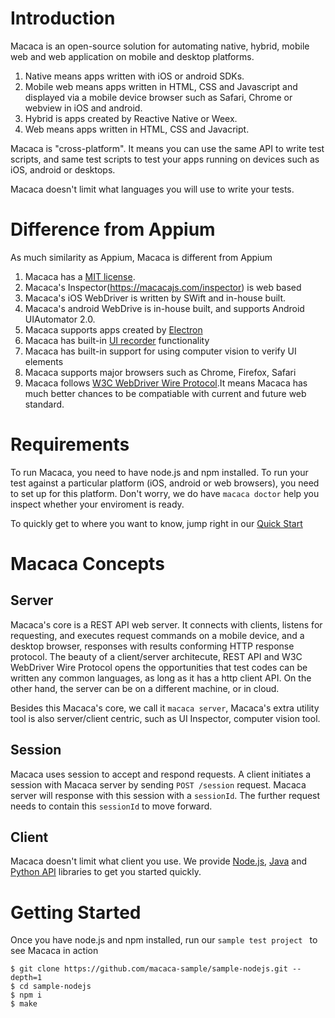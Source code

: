 # Introduction
Macaca is an open-source solution for automating native, hybrid, mobile web and web application on mobile and desktop platforms. 
1. Native means apps written with iOS or android SDKs. 
2. Mobile web means apps written in HTML, CSS and Javascript and displayed via a mobile device browser such as Safari, Chrome or webview in iOS and android. 
3. Hybrid is apps created by Reactive Native or Weex. 
4. Web means apps written in HTML, CSS and Javacript. 

Macaca is "cross-platform". It means you can use the same API to write test scripts, and same test scripts to test your apps running on devices such as iOS, android or desktops.

Macaca doesn't limit what languages you will use to write your tests.

# Difference from Appium
As much similarity as Appium, Macaca is different from Appium 
1. Macaca has a [MIT license](https://opensource.org/licenses/MIT).
2. Macaca's Inspector(https://macacajs.com/inspector) is web based
4. Macaca's iOS WebDriver is written by SWift and in-house built.
5. Macaca's android WebDrive is in-house built, and supports Android UIAutomator 2.0.
6. Macaca supports apps created by [Electron](https://electron.atom.io/)
7. Macaca has built-in [UI recorder](https://macacajs.com/recorder) functionality
8. Macaca has built-in support for using computer vision to verify UI elements
9. Macaca supports major browsers such as Chrome, Firefox, Safari 
10. Macaca follows [W3C WebDriver Wire Protocol](https://www.w3.org/TR/webdriver/).It means Macaca has much better chances to be compatiable with current and future web standard.


# Requirements
To run Macaca, you need to have node.js and npm installed. 
To run your test against a particular platform (iOS, android or web browsers), you need to set up for this platform. Don't worry, we do have `macaca doctor` help you inspect whether your enviroment is ready.

To quickly get to where you want to know, jump right in our [Quick Start](https://macacajs.com/quick-start) 

# Macaca Concepts

## Server
Macaca's core is a REST API web server. It connects with clients, listens for requesting, and executes request commands on a mobile device, and a desktop browser, responses with results conforming HTTP response protocol. 
The beauty of a client/server architecute, REST API and W3C WebDriver Wire Protocol opens the opportunities that test codes can be written any common languages, as long as it has a http client API. On the other hand, the server can be on a different machine, or in cloud. 

Besides this Macaca's core, we call it `macaca server`,  Macaca's extra utility tool is also server/client centric, such as UI Inspector, computer vision tool.  

## Session
Macaca uses session to accept and respond requests. A client initiates a session with Macaca server by sending `POST /session` request. Macaca server will response with this session with a `sessionId`. The further request needs to contain this `sessionId` to move forward. 

## Client
Macaca doesn't limit what client you use. We provide [Node.js](https://macacajs.github.io/macaca-wd/), [Java](https://macacajs.github.io/wd.java/) and [Python API](https://macacajs.com/python) libraries to get you started quickly. 

# Getting Started
Once you have node.js and npm installed, run our `sample test project ` to see Macaca in action
```
$ git clone https://github.com/macaca-sample/sample-nodejs.git --depth=1
$ cd sample-nodejs
$ npm i
$ make
```


